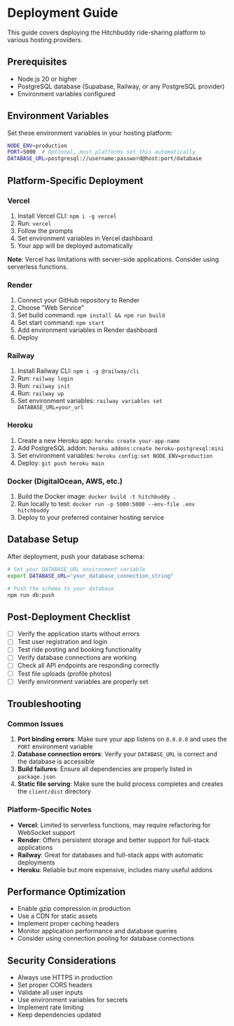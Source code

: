 # Deployment Guide

This guide covers deploying the Hitchbuddy ride-sharing platform to various hosting providers.

## Prerequisites

- Node.js 20 or higher
- PostgreSQL database (Supabase, Railway, or any PostgreSQL provider)
- Environment variables configured

## Environment Variables

Set these environment variables in your hosting platform:

```bash
NODE_ENV=production
PORT=5000  # Optional, most platforms set this automatically
DATABASE_URL=postgresql://username:password@host:port/database
```

## Platform-Specific Deployment

### Vercel

1. Install Vercel CLI: `npm i -g vercel`
2. Run: `vercel`
3. Follow the prompts
4. Set environment variables in Vercel dashboard
5. Your app will be deployed automatically

**Note**: Vercel has limitations with server-side applications. Consider using serverless functions.

### Render

1. Connect your GitHub repository to Render
2. Choose "Web Service"
3. Set build command: `npm install && npm run build`
4. Set start command: `npm start`
5. Add environment variables in Render dashboard
6. Deploy

### Railway

1. Install Railway CLI: `npm i -g @railway/cli`
2. Run: `railway login`
3. Run: `railway init`
4. Run: `railway up`
5. Set environment variables: `railway variables set DATABASE_URL=your_url`

### Heroku

1. Create a new Heroku app: `heroku create your-app-name`
2. Add PostgreSQL addon: `heroku addons:create heroku-postgresql:mini`
3. Set environment variables: `heroku config:set NODE_ENV=production`
4. Deploy: `git push heroku main`

### Docker (DigitalOcean, AWS, etc.)

1. Build the Docker image: `docker build -t hitchbuddy .`
2. Run locally to test: `docker run -p 5000:5000 --env-file .env hitchbuddy`
3. Deploy to your preferred container hosting service

## Database Setup

After deployment, push your database schema:

```bash
# Set your DATABASE_URL environment variable
export DATABASE_URL="your_database_connection_string"

# Push the schema to your database
npm run db:push
```

## Post-Deployment Checklist

- [ ] Verify the application starts without errors
- [ ] Test user registration and login
- [ ] Test ride posting and booking functionality
- [ ] Verify database connections are working
- [ ] Check all API endpoints are responding correctly
- [ ] Test file uploads (profile photos)
- [ ] Verify environment variables are properly set

## Troubleshooting

### Common Issues

1. **Port binding errors**: Make sure your app listens on `0.0.0.0` and uses the `PORT` environment variable
2. **Database connection errors**: Verify your `DATABASE_URL` is correct and the database is accessible
3. **Build failures**: Ensure all dependencies are properly listed in `package.json`
4. **Static file serving**: Make sure the build process completes and creates the `client/dist` directory

### Platform-Specific Notes

- **Vercel**: Limited to serverless functions, may require refactoring for WebSocket support
- **Render**: Offers persistent storage and better support for full-stack applications
- **Railway**: Great for databases and full-stack apps with automatic deployments
- **Heroku**: Reliable but more expensive, includes many useful addons

## Performance Optimization

- Enable gzip compression in production
- Use a CDN for static assets
- Implement proper caching headers
- Monitor application performance and database queries
- Consider using connection pooling for database connections

## Security Considerations

- Always use HTTPS in production
- Set proper CORS headers
- Validate all user inputs
- Use environment variables for secrets
- Implement rate limiting
- Keep dependencies updated
